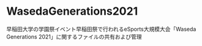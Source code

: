 # WasedaGenerations2021
早稲田大学の学園祭イベント早稲田祭で行われるeSports大規模大会「Waseda Generations 2021」に関するファイルの共有および管理
